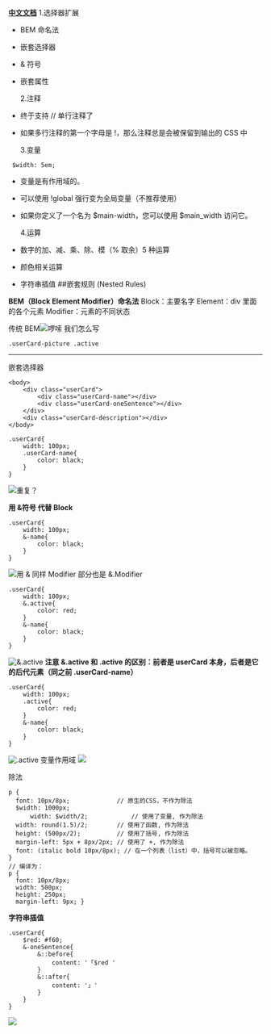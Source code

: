 **[中文文档](https://www.sasscss.com/docs/#css-extensions)** 1.选择器扩展

- BEM 命名法
- 嵌套选择器
- & 符号
- 嵌套属性

  2.注释

- 终于支持 // 单行注释了
- 如果多行注释的第一个字母是 !，那么注释总是会被保留到输出的 CSS 中

  3.变量

```
 $width: 5em;
```

- 变量是有作用域的。
- 可以使用 !global 强行变为全局变量（不推荐使用）
- 如果你定义了一个名为 $main-width，您可以使用 $main_width 访问它。

  4.运算

- 数字的加、减、乘、除、模（% 取余）5 种运算
- 颜色相关运算
- 字符串插值 ##嵌套规则 (Nested Rules)

**BEM（Block Element Modifier）命名法**
Block：主要名字
Element：div 里面的各个元素
Modifier：元素的不同状态

传统 BEM![啰嗦](https://upload-images.jianshu.io/upload_images/7094266-4c2387d66a55e5a6.png?imageMogr2/auto-orient/strip%7CimageView2/2/w/1240)
我们怎么写

```
.userCard-picture .active
```

---

嵌套选择器

```
<body>
    <div class="userCard">
        <div class="userCard-name"></div>
        <div class="userCard-oneSentence"></div>
    </div>
    <div class="userCard-description"></div>
</body>
```

```
.userCard{
    width: 100px;
    .userCard-name{
        color: black;
    }
}
```

![重复？](https://upload-images.jianshu.io/upload_images/7094266-a127edcaa764a586.png?imageMogr2/auto-orient/strip%7CimageView2/2/w/1240)

**用 &符号 代替 Block**

```
.userCard{
    width: 100px;
    &-name{
        color: black;
    }
}
```

![用 &](https://upload-images.jianshu.io/upload_images/7094266-ab06bd735aaf1533.png?imageMogr2/auto-orient/strip%7CimageView2/2/w/1240)
同样 Modifier 部分也是 &.Modifier

```
.userCard{
    width: 100px;
    &.active{
        color: red;
    }
    &-name{
        color: black;
    }
}
```

![&.active](https://upload-images.jianshu.io/upload_images/7094266-4cd4d79226bfdf56.png?imageMogr2/auto-orient/strip%7CimageView2/2/w/1240)
**注意 &.active 和 .active 的区别：前者是 userCard 本身，后者是它的后代元素（同之前 .userCard-name）**

```
.userCard{
    width: 100px;
    .active{
        color: red;
    }
    &-name{
        color: black;
    }
}
```

![.active](https://upload-images.jianshu.io/upload_images/7094266-41cf878e85711fab.png?imageMogr2/auto-orient/strip%7CimageView2/2/w/1240)
变量作用域
![](https://upload-images.jianshu.io/upload_images/7094266-0384610f0cd5a998.png?imageMogr2/auto-orient/strip%7CimageView2/2/w/1240)

除法

```
p {
  font: 10px/8px;             // 原生的CSS，不作为除法
  $width: 1000px;
      width: $width/2;            // 使用了变量, 作为除法
  width: round(1.5)/2;        // 使用了函数, 作为除法
  height: (500px/2);          // 使用了括号, 作为除法
  margin-left: 5px + 8px/2px; // 使用了 +, 作为除法
  font: (italic bold 10px/8px); // 在一个列表（list）中，括号可以被忽略。
}
// 编译为：
p {
  font: 10px/8px;
  width: 500px;
  height: 250px;
  margin-left: 9px; }
```

**字符串插值**

```
.userCard{
    $red: #f60;
    &-oneSentence{
        &::before{
            content: '「$red '
        }
        &::after{
            content: '」'
        }
    }
}
```

![](https://upload-images.jianshu.io/upload_images/7094266-3a0471d5968d97b4.png?imageMogr2/auto-orient/strip%7CimageView2/2/w/1240)
